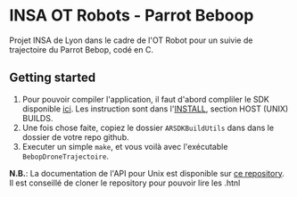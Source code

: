 # INSA OT Robots - Parrot Beboop
Projet INSA de Lyon dans le cadre de l'OT Robot pour un suivie de trajectoire du Parrot Bebop, codé en C.

## Getting started

1. Pour pouvoir compiler l'application, il faut d'abord compliler le SDK disponible [ici](https://github.com/ARDroneSDK3/ARSDKBuildUtils). Les instruction sont dans l'[INSTALL](https://github.com/ARDroneSDK3/Docs/blob/master/Installation/INSTALL), section HOST (UNIX) BUILDS.
2. Une fois chose faite, copiez le dossier `ARSDKBuildUtils` dans dans le dossier de votre repo github.
3. Executer un simple `make`, et vous voilà avec l'exécutable `BebopDroneTrajectoire`.

**N.B.**: La documentation de l'API pour Unix est disponible sur [ce repository](https://github.com/ARDroneSDK3/Docs/tree/master/SDK/Unix). Il est conseillé de cloner le repository pour pouvoir lire les .htnl
 